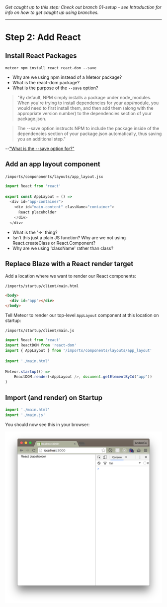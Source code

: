 _Get caught up to this step: Check out branch 01-setup - see Introduction for info on how to get caught up using branches._
<hr>

# Step 2: Add React

## Install React Packages

```meteor npm install react react-dom --save```

- Why are we using npm instead of a Meteor package?
- What is the react-dom package?
- What is the purpose of the ```--save``` option? 

> "By default, NPM simply installs a package under node_modules. When you're trying to install dependencies for your app/module, you would need to first install them, and then add them (along with the appropriate version number) to the dependencies section of your package.json.

> The --save option instructs NPM to include the package inside of the dependencies section of your package.json automatically, thus saving you an additional step."

--["What is the --save option for?"](http://stackoverflow.com/questions/19578796/what-is-the-save-option-for-npm-install)

## Add an app layout component

``` /imports/compononents/layouts/app_layout.jsx ```
```js 
import React from 'react'

export const AppLayout = () =>
  <div id="app-container">
    <div id="main-content" className="container">
      React placeholder
    </div>
  </div>
```

- What is the '=>' thing?
- Isn't this just a plain JS function? Why are we not using React.createClass or React.Component?
- Why are we using 'className' rather than class?
 
## Replace Blaze with a React render target

Add a location where we want to render our React components:

``` /imports/startup/client/main.html ```

```html
<body>
  <div id="app"></div>
</body>
```

Tell Meteor to render our top-level ```AppLayout``` component at this location on startup:

``` /imports/startup/client/main.js ```

```js
import React from 'react'
import ReactDOM from 'react-dom'
import { AppLayout } from '/imports/components/layouts/app_layout'

import './main.html'

Meteor.startup(() =>
	ReactDOM.render(<AppLayout />, document.getElementById("app"))
)
```

## Import (and render) on Startup

```js
import './main.html'
import './main.js'

```

You should now see this in your browser:

![Dflt view with React added](images/react-added-dflt.png)
